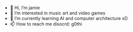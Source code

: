 - 👋 Hi, I’m jamie
- 👀 I’m interested in music art and video games
- 🌱 I’m currently learning AI and computer architecture xD
- 📫 How to reach me disocrd: g0thi
